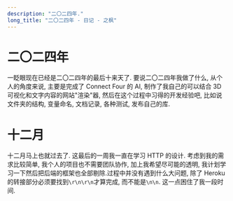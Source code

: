 ```yaml
---
description: "二〇二四年."
long_title: "二〇二四年 - 日记 - 之枫"
---
```


# 二〇二四年

一眨眼现在已经是二〇二四年的最后十来天了. 要说二〇二四年我做了什么, 从个人的角度来说, 主要是完成了 Connect Four 的 AI, 制作了我自己的可以结合 3D 可视化和文字内容的网站"渲染"器, 然后在这个过程中习得的开发经验吧, 比如说文件夹的结构, 变量命名, 文档记录, 各种测试, 发布自己的库.

# 十二月

十二月马上也就过去了. 这最后的一周我一直在学习 HTTP 的设计. 考虑到我的需求比较简单, 我个人的项目也不需要团队协作, 加上我希望尽可能的透明, 我计划学习一下然后把后端的框架也全部剔除.过程中并没有遇到什么大问题, 除了 Heroku 的转接部分必须要找到`\r\n\r\n`才算完成, 而不能是`\n\n`. 这一点困住了我一段时间.
